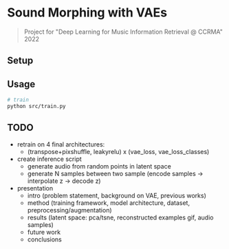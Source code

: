# Sound Morphing with VAEs
> Project for "Deep Learning for Music Information Retrieval @ CCRMA" 2022

## Setup


## Usage
```sh
# train
python src/train.py
```


## TODO
- retrain on 4 final architectures:
  - (transpose+pixshuffle, leakyrelu) x (vae_loss, vae_loss_classes)
- create inference script
  - generate audio from random points in latent space
  - generate N samples between two sample (encode samples -> interpolate z -> decode z)
- presentation
  - intro (problem statement, background on VAE, previous works)
  - method (training framework, model architecture, dataset, preprocessing/augmentation)
  - results (latent space: pca/tsne, reconstructed examples gif, audio samples)
  - future work
  - conclusions